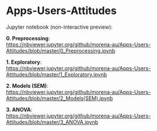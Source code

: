 # Apps-Users-Attitudes

Jupyter notebook (non-interactive preview): <br>

**0. Preprocessing**: <br />
https://nbviewer.jupyter.org/github/morena-au/Apps-Users-Attitudes/blob/master/0_Preprocessing.ipynb

**1. Exploratory**: <br /> 
https://nbviewer.jupyter.org/github/morena-au/Apps-Users-Attitudes/blob/master/1_Exploratory.ipynb

**2. Models (SEM)**: <br />
https://nbviewer.jupyter.org/github/morena-au/Apps-Users-Attitudes/blob/master/2_Models(SEM).ipynb

**3. ANOVA**: <br />
https://nbviewer.jupyter.org/github/morena-au/Apps-Users-Attitudes/blob/master/3_ANOVA.ipynb